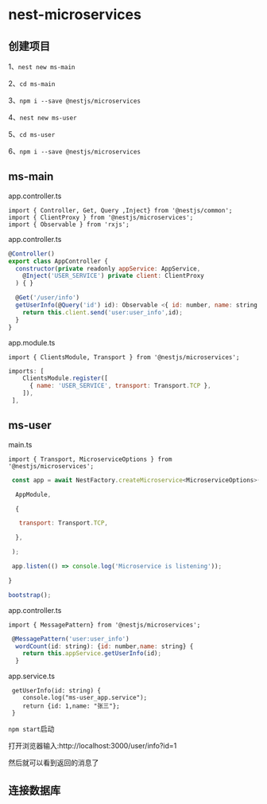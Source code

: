 # nest-microservices
## 创建项目

1、`nest new ms-main`

2、`cd ms-main`

3、`npm i --save @nestjs/microservices`

4、`nest new ms-user`

5、`cd ms-user`

6、`npm i --save @nestjs/microservices`

## ms-main

app.controller.ts

```
import { Controller, Get, Query ,Inject} from '@nestjs/common';
import { ClientProxy } from '@nestjs/microservices';
import { Observable } from 'rxjs';
```

app.controller.ts

```javascript
@Controller()
export class AppController {
  constructor(private readonly appService: AppService,
    @Inject('USER_SERVICE') private client: ClientProxy
  ) { }

  @Get('/user/info')
  getUserInfo(@Query('id') id): Observable <{ id: number, name: string }> {
    return this.client.send('user:user_info',id);
  }
}
```

app.module.ts

`import { ClientsModule, Transport } from '@nestjs/microservices';`

```javascript
imports: [
    ClientsModule.register([
      { name: 'USER_SERVICE', transport: Transport.TCP },
    ]),
 ],
```

## ms-user

main.ts

`import { Transport, MicroserviceOptions } from '@nestjs/microservices';`

```javascript
 const app = await NestFactory.createMicroservice<MicroserviceOptions>(

  AppModule,

  {

   transport: Transport.TCP,

  },

 );

 app.listen(() => console.log('Microservice is listening'));

}

bootstrap();
```

app.controller.ts

`import { MessagePattern} from '@nestjs/microservices';`

```javascript
 @MessagePattern('user:user_info')
  wordCount(id: string): {id: number,name: string} {
    return this.appService.getUserInfo(id);
  }
```

app.service.ts

```
 getUserInfo(id: string) {
    console.log("ms-user_app.service");
    return {id: 1,name: "张三"};
 }
```

`npm start`启动

打开浏览器输入:http://localhost:3000/user/info?id=1

然后就可以看到返回的消息了

## 连接数据库